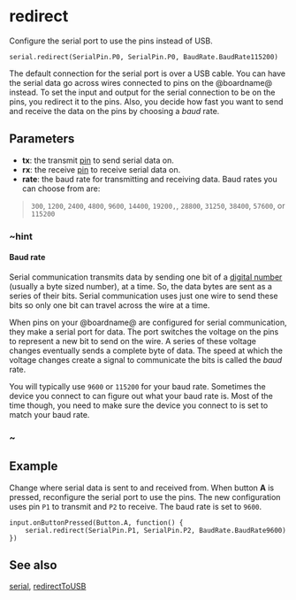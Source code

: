 # redirect

Configure the serial port to use the pins instead of USB.

```sig
serial.redirect(SerialPin.P0, SerialPin.P0, BaudRate.BaudRate115200)
```
The default connection for the serial port is over a USB cable. You can have the serial data go across wires connected to pins on the @boardname@ instead. To set the input and output for the serial connection to be on the pins, you redirect it to the pins. Also, you decide how fast you want to send and receive the data on the pins by choosing a _baud_ rate.

## Parameters

* **tx**: the transmit [pin](/device/pins) to send serial data on.
* **rx**: the receive [pin](/device/pins) to receive serial data on.
* **rate**: the baud rate for transmitting and receiving data. Baud rates you can choose from are:
>`300`, `1200`, `2400`, `4800`, `9600`, `14400`, `19200,`, `28800`, `31250`, `38400`, `57600`, or `115200`

### ~hint

#### Baud rate

Serial communication transmits data by sending one bit of a [digital number](/types/buffer/number-format) (usually a byte sized number), at a time. So, the data bytes are sent as a series of their bits. Serial communication uses just one wire to send these bits so only one bit can travel across the wire at a time.

When pins on your @boardname@ are configured for serial communication, they make a serial port for data. The port switches the voltage on the pins to represent a new bit to send on the wire. A series of these voltage changes eventually sends a complete byte of data. The speed at which the voltage changes create a signal to communicate the bits is called the _baud_ rate.

You will typically use `9600` or `115200` for your baud rate. Sometimes the device you connect to can figure out what your baud rate is. Most of the time though, you need to make sure the device you connect to is set to match your baud rate.

### ~

## Example

Change where serial data is sent to and received from. When button **A** is pressed, reconfigure the
serial port to use the pins. The new configuration uses pin ``P1`` to transmit and
``P2`` to receive. The baud rate is set to `9600`.

```blocks
input.onButtonPressed(Button.A, function() {
    serial.redirect(SerialPin.P1, SerialPin.P2, BaudRate.BaudRate9600)
})
```

## See also

[serial](/device/serial),
[redirectToUSB](/reference/serial/redirect-to-usb)

